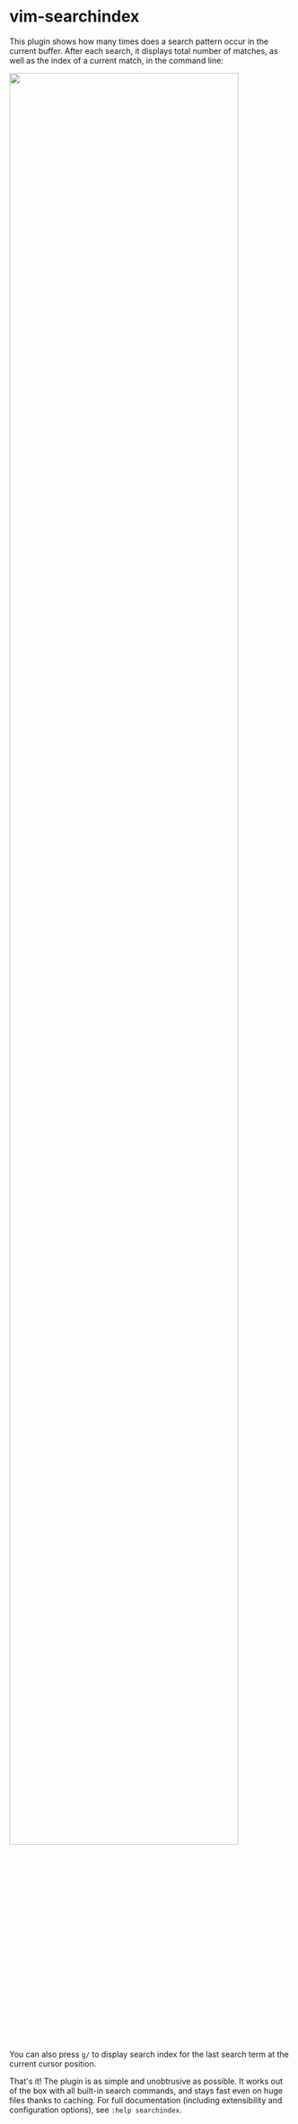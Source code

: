 # vim-searchindex

This plugin shows how many times does a search pattern occur in the current
buffer. After each search, it displays total number of matches, as well as the
index of a current match, in the command line:

<img src="https://raw.githubusercontent.com/google/vim-searchindex/master/vim-searchindex.gif" width="90%">

You can also press `g/` to display search index for the last search term at the
current cursor position.

That's it! The plugin is as simple and unobtrusive as possible. It works out of
the box with all built-in search commands, and stays fast even on huge files
thanks to caching. For full documentation (including extensibility and
configuration options), see `:help searchindex`.

